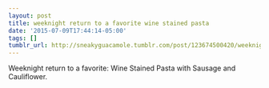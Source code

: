 ```yaml
---
layout: post
title: weeknight return to a favorite wine stained pasta
date: '2015-07-09T17:44:14-05:00'
tags: []
tumblr_url: http://sneakyguacamole.tumblr.com/post/123674500420/weeknight-return-to-a-favorite-wine-stained-pasta
---
```

Weeknight return to a favorite: Wine Stained Pasta with Sausage and Cauliflower.
